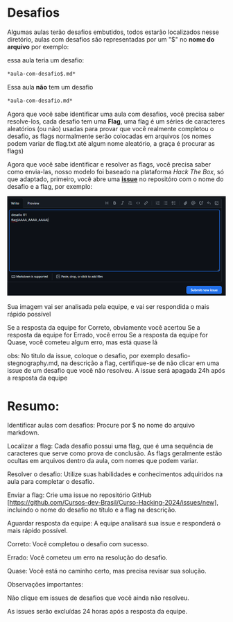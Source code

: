 # Desafios

Algumas aulas terão desafios embutidos, todos estarão localizados nesse diretório, aulas com desafios são representadas por um "$" no **nome do arquivo**
por exemplo:

essa aula teria um desafio:
```md
*aula-com-desafio$.md*
```
Essa aula **não** tem um desafio
```md
*aula-com-desafio.md*
```

Agora que você sabe identificar uma aula com desafios, você precisa saber resolve-los, cada desafio tem uma **Flag**, uma flag é um séries de caracteres aleatórios (ou não) usadas para provar que você realmente completou o desafio, as flags normalmente serão colocadas em arquivos (os nomes podem variar de flag.txt até algum nome aleatório, a graça é procurar as flags)

Agora que você sabe identificar e resolver as flags, você precisa saber como envia-las, nosso modelo foi baseado na plataforma *Hack The Box*, só que adaptado, primeiro, você abre uma [**issue**](https://github.com/Cursos-dev-Brasil/Curso-Hacking-2024/issues/new) no repositóro com o nome do desafio e a flag, por exemplo:

![issue](content/image.png)

Sua imagem vai ser analisada pela equipe, e vai ser respondida o mais rápido possível

Se a resposta da equipe for Correto, obviamente você acertou
Se a resposta da equipe for Errado, você errou
Se a resposta da equipe for Quase, você cometeu algum erro, mas está quase lá

obs: No titulo da issue, coloque o desafio, por exemplo desafio-stegnography.md, na descrição a flag, certifique-se de não clicar em uma issue de um desafio que você não resolveu. A issue será apagada 24h após a resposta da equipe

# Resumo:

Identificar aulas com desafios: Procure por $ no nome do arquivo markdown.

Localizar a flag: Cada desafio possui uma flag, que é uma sequência de caracteres que serve como prova de conclusão. As flags geralmente estão ocultas em arquivos dentro da aula, com nomes que podem variar.

Resolver o desafio: Utilize suas habilidades e conhecimentos adquiridos na aula para completar o desafio.

Enviar a flag: Crie uma issue no repositório GitHub [https://github.com/Cursos-dev-Brasil/Curso-Hacking-2024/issues/new], incluindo o nome do desafio no título e a flag na descrição.

Aguardar resposta da equipe: A equipe analisará sua issue e responderá o mais rápido possível.

Correto: Você completou o desafio com sucesso.

Errado: Você cometeu um erro na resolução do desafio.

Quase: Você está no caminho certo, mas precisa revisar sua solução.

Observações importantes:

Não clique em issues de desafios que você ainda não resolveu.

As issues serão excluídas 24 horas após a resposta da equipe.